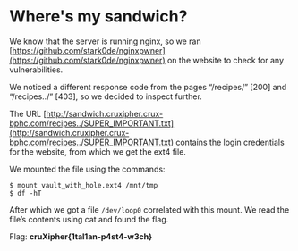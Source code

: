 # Where's my sandwich?

We know that the server is running nginx, so we ran [https://github.com/stark0de/nginxpwner](https://github.com/stark0de/nginxpwner) on the website to check for any vulnerabilities.

We noticed a different response code from the pages “/recipes/” [200] and “/recipes../” [403], so we decided to inspect further.

The URL [http://sandwich.cruxipher.crux-bphc.com/recipes../SUPER_IMPORTANT.txt](http://sandwich.cruxipher.crux-bphc.com/recipes../SUPER_IMPORTANT.txt) contains the login credentials for the website, from which we get the ext4 file.

We mounted the file using the commands:

```
$ mount vault_with_hole.ext4 /mnt/tmp
$ df -hT
```

After which we got a file `/dev/loop0` correlated with this mount. We read the file’s contents using cat and found the flag.

Flag: **cruXipher{1tal1an-p4st4-w3ch}**

